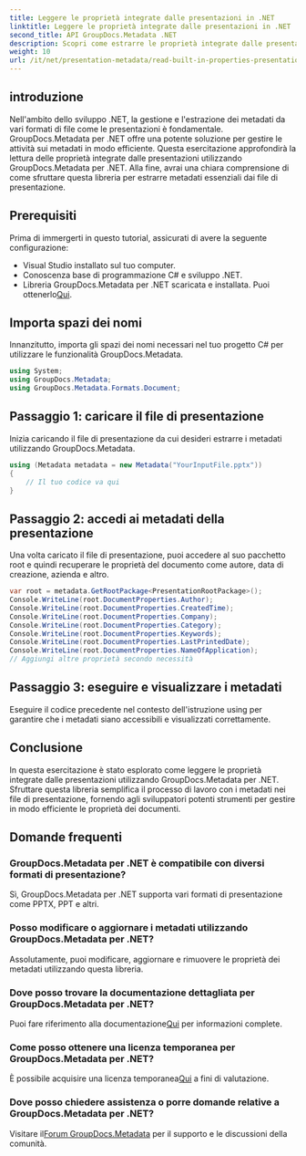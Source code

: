 ```yaml
---
title: Leggere le proprietà integrate dalle presentazioni in .NET
linktitle: Leggere le proprietà integrate dalle presentazioni in .NET
second_title: API GroupDocs.Metadata .NET
description: Scopri come estrarre le proprietà integrate dalle presentazioni utilizzando GroupDocs.Metadata per .NET in questo tutorial completo.
weight: 10
url: /it/net/presentation-metadata/read-built-in-properties-presentations/
---
```

## introduzione
Nell'ambito dello sviluppo .NET, la gestione e l'estrazione dei metadati da vari formati di file come le presentazioni è fondamentale. GroupDocs.Metadata per .NET offre una potente soluzione per gestire le attività sui metadati in modo efficiente. Questa esercitazione approfondirà la lettura delle proprietà integrate dalle presentazioni utilizzando GroupDocs.Metadata per .NET. Alla fine, avrai una chiara comprensione di come sfruttare questa libreria per estrarre metadati essenziali dai file di presentazione.
## Prerequisiti
Prima di immergerti in questo tutorial, assicurati di avere la seguente configurazione:
- Visual Studio installato sul tuo computer.
- Conoscenza base di programmazione C# e sviluppo .NET.
-  Libreria GroupDocs.Metadata per .NET scaricata e installata. Puoi ottenerlo[Qui](https://releases.groupdocs.com/metadata/net/).

## Importa spazi dei nomi
Innanzitutto, importa gli spazi dei nomi necessari nel tuo progetto C# per utilizzare le funzionalità GroupDocs.Metadata.
```csharp
using System;
using GroupDocs.Metadata;
using GroupDocs.Metadata.Formats.Document;
```
## Passaggio 1: caricare il file di presentazione
Inizia caricando il file di presentazione da cui desideri estrarre i metadati utilizzando GroupDocs.Metadata.
```csharp
using (Metadata metadata = new Metadata("YourInputFile.pptx"))
{
    // Il tuo codice va qui
}
```
## Passaggio 2: accedi ai metadati della presentazione
Una volta caricato il file di presentazione, puoi accedere al suo pacchetto root e quindi recuperare le proprietà del documento come autore, data di creazione, azienda e altro.
```csharp
var root = metadata.GetRootPackage<PresentationRootPackage>();
Console.WriteLine(root.DocumentProperties.Author);
Console.WriteLine(root.DocumentProperties.CreatedTime);
Console.WriteLine(root.DocumentProperties.Company);
Console.WriteLine(root.DocumentProperties.Category);
Console.WriteLine(root.DocumentProperties.Keywords);
Console.WriteLine(root.DocumentProperties.LastPrintedDate);
Console.WriteLine(root.DocumentProperties.NameOfApplication);
// Aggiungi altre proprietà secondo necessità
```
## Passaggio 3: eseguire e visualizzare i metadati
Eseguire il codice precedente nel contesto dell'istruzione using per garantire che i metadati siano accessibili e visualizzati correttamente.

## Conclusione
In questa esercitazione è stato esplorato come leggere le proprietà integrate dalle presentazioni utilizzando GroupDocs.Metadata per .NET. Sfruttare questa libreria semplifica il processo di lavoro con i metadati nei file di presentazione, fornendo agli sviluppatori potenti strumenti per gestire in modo efficiente le proprietà dei documenti.

## Domande frequenti
### GroupDocs.Metadata per .NET è compatibile con diversi formati di presentazione?
Sì, GroupDocs.Metadata per .NET supporta vari formati di presentazione come PPTX, PPT e altri.
### Posso modificare o aggiornare i metadati utilizzando GroupDocs.Metadata per .NET?
Assolutamente, puoi modificare, aggiornare e rimuovere le proprietà dei metadati utilizzando questa libreria.
### Dove posso trovare la documentazione dettagliata per GroupDocs.Metadata per .NET?
 Puoi fare riferimento alla documentazione[Qui](https://tutorials.groupdocs.com/metadata/net/) per informazioni complete.
### Come posso ottenere una licenza temporanea per GroupDocs.Metadata per .NET?
 È possibile acquisire una licenza temporanea[Qui](https://purchase.groupdocs.com/temporary-license/) a fini di valutazione.
### Dove posso chiedere assistenza o porre domande relative a GroupDocs.Metadata per .NET?
 Visitare il[Forum GroupDocs.Metadata](https://forum.groupdocs.com/c/metadata/14) per il supporto e le discussioni della comunità.
